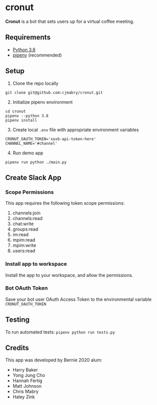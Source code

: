# cronut

**Cronut** is a bot that sets users up for a virtual coffee meeting.

## Requirements
- [Python 3.8](https://www.python.org/)
- [pipenv](https://github.com/pypa/pipenv) (recommended)

## Setup
1. Clone the repo locally
```
git clone git@github.com:cjmabry/cronut.git
```
2. Initialize pipenv environment
```
cd cronut
pipenv --python 3.8
pipenv install
```
3. Create local `.env` file with appropriate environment variables
```
CRONUT_OAUTH_TOKEN='xoxb-api-token-here'
CHANNEL_NAME='#channel'
```
4. Run demo app
```
pipenv run python ./main.py
```



## Create Slack App

### Scope Permissions

This app requires the following token scope permissions:

1. channels:join
2. channels:read
3. chat:write
4. groups:read
5. im:read
6. mpim:read
7. mpim:write
8. users:read

### Install app to workspace

Install the app to your workspace, and allow the permissions.

### Bot OAuth Token

Save your bot user OAuth Access Token to the environmental variable `CRONUT_OAUTH_TOKEN`

## Testing

To run automated tests:
`
pipenv python run tests.py
`

## Credits

This app was developed by Bernie 2020 alum:

* Harry Baker
* Yong Jung Cho 
* Hannah Fertig
* Matt Johnson
* Chris Mabry
* Haley Zink


